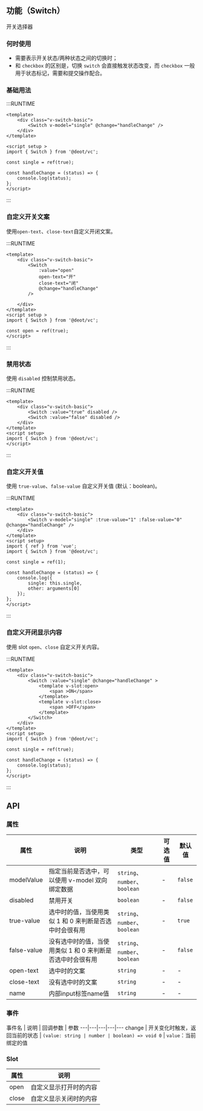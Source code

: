 ## 功能（Switch）

开关选择器

### 何时使用

- 需要表示开关状态/两种状态之间的切换时；
- 和 `checkbox` 的区别是，切换 `switch` 会直接触发状态改变，而 `checkbox` 一般用于状态标记，需要和提交操作配合。

### 基础用法

:::RUNTIME
```vue
<template>
	<div class="v-switch-basic">
		<Switch v-model="single" @change="handleChange" />
	</div>
</template>

<script setup >
import { Switch } from '@deot/vc';

const single = ref(true);

const handleChange = (status) => {
	console.log(status);
};
</script>
```
:::

### 自定义开关文案
使用`open-text`、`close-text`自定义开闭文案。

:::RUNTIME
```vue
<template>
	<div class="v-switch-basic">
		<Switch
			:value="open"
			open-text="开"
			close-text="闭"
			@change="handleChange"
		/>

	</div>
</template>
<script setup >
import { Switch } from '@deot/vc';

const open = ref(true);
</script>
```
:::

### 禁用状态
使用 `disabled` 控制禁用状态。

:::RUNTIME
```vue
<template>
	<div class="v-switch-basic">
		<Switch :value="true" disabled />
		<Switch :value="false" disabled />
	</div>
</template>
<script setup>
import { Switch } from '@deot/vc';
</script>
```
:::

### 自定义开关值
使用 `true-value`、`false-value` 自定义开关值 (默认：boolean)。

:::RUNTIME
```vue
<template>
	<div class="v-switch-basic">
		<Switch v-model="single" :true-value="1" :false-value="0" @change="handleChange" />
	</div>
</template>
<script setup>
import { ref } from 'vue';
import { Switch } from '@deot/vc';

const single = ref(1);

const handleChange = (status) => {
	console.log({
		single: this.single,
		other: arguments[0]
	});
};
</script>
```
:::

### 自定义开闭显示内容
使用 slot `open`、`close` 自定义开关内容。

:::RUNTIME
```vue
<template>
	<div class="v-switch-basic">
		<Switch :value="single" @change="handleChange" >
			<template v-slot:open>
				<span >ON</span>
			</template>
			<template v-slot:close>
				<span >OFF</span>
			</template>
		</Switch>
	</div>
</template>
<script setup>
import { Switch } from '@deot/vc';

const single = ref(true);

const handleChange = (status) => {
	console.log(status);
};
</script>
```
:::

## API

### 属性
属性 | 说明 | 类型 | 可选值 | 默认值
---|---|---|---|---
modelValue | 指定当前是否选中，可以使用 v-model 双向绑定数据 | `string`、`number`、`boolean` | - | `false`
disabled | 禁用开关 | `boolean` | - | `false`
true-value | 选中时的值，当使用类似 1 和 0 来判断是否选中时会很有用 | `string`、`number`、`boolean` | - | `true`
false-value | 没有选中时的值，当使用类似 1 和 0 来判断是否选中时会很有用 | `string`、`number`、`boolean` | - | `false`
open-text | 选中时的文案 | `string` | - | -
close-text | 没有选中时的文案 | `string` | - | -
name | 内部input标签name值 | `string` | - | -

### 事件
事件名 | 说明 | 回调参数 | 参数
---|---|---|---|---
change | 开关变化时触发，返回当前的状态 | `(value: string | number | boolean) => void 0` | `value`：当前绑定的值

### Slot
属性 | 说明
---|---
open | 自定义显示打开时的内容
close | 自定义显示关闭时的内容
